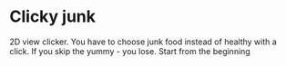 # Clicky junk
2D view clicker. You have to choose junk food instead of healthy with a click. If you skip the yummy - уou lose. Start from the beginning